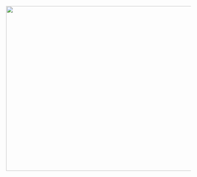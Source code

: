 
<img src="https://user-images.githubusercontent.com/17235054/43542939-6d01b60a-959c-11e8-9169-2403303c0df4.PNG" width=600 height=450>
